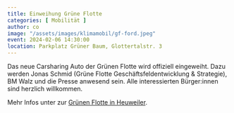 ```yaml
---
title: Einweihung Grüne Flotte
categories: [ Mobilität ]
author: co
image: "/assets/images/klimamobil/gf-ford.jpeg"
event: 2024-02-06 14:30:00
location: Parkplatz Grüner Baum, Glottertalstr. 3
---
```

Das neue Carsharing Auto der Grünen Flotte wird offiziell eingeweiht. Dazu werden Jonas Schmid (Grüne Flotte Geschäftsfeldentwicklung & Strategie), BM Walz und die Presse anwesend sein. Alle interessierten Bürger:innen sind herzlich willkommen.

Mehr Infos unter zur [Grünen Flotte in Heuweiler](/gruneflotte-carsharing/).
